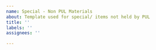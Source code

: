 ```yaml
---
name: Special - Non PUL Materials
about: Template used for special/ items not held by PUL
title: ''
labels: ''
assignees: ''

---
```



